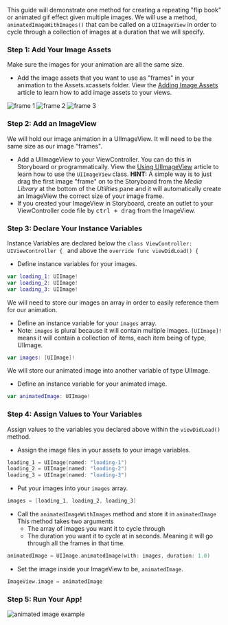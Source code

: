This guide will demonstrate one method for creating a repeating "flip book" or animated gif effect given multiple images. We will use a method, ``animatedImageWithImages()`` that can be called on a ``UIImageView`` in order to cycle through a collection of images at a duration that we will specify.

### Step 1: Add Your Image Assets  
Make sure the images for your animation are all the same size.  
- Add the image assets that you want to use as "frames" in your animation to the Assets.xcassets folder. View the [Adding Image Assets](https://github.com/codepath/ios_guides/wiki/Adding-Image-Assets) article to learn how to add image assets to your views.
 
![frame 1](https://i.imgur.com/SnGmQAi.png) ![frame 2](https://i.imgur.com/Pzw1BNR.png) ![frame 3](https://i.imgur.com/NTfz9I7.png)

### Step 2: Add an ImageView
We will hold our image animation in a UIImageView. It will need to be the same size as our image "frames".  
- Add a UIImageView to your ViewController. You can do this in Storyboard or programmatically. View the [Using UIImageView](http://courses.codepath.com/courses/ios_for_designers/pages/using_uiimageview) article to learn how to use the `UIImageView` class. **HINT:** A simple way is to just drag the first image "frame" on to the Storyboard from the *Media Library* at the bottom of the *Utilities* pane and it will automatically create an ImageView the correct size of your image frame. 
- If you created your ImageView in Storyboard, create an outlet to your ViewController code file by <kbd>ctrl + drag</kbd> from the ImageView.
  
### Step 3: Declare Your Instance Variables  
Instance Variables are declared below the ``class ViewController: UIViewController { `` and above the ``override func viewDidLoad() {``
- Define instance variables for your images.

```swift
var loading_1: UIImage!
var loading_2: UIImage!
var loading_3: UIImage!
```  

We will need to store our images an array in order to easily reference them for our animation.  
- Define an instance variable for your ``images`` array. 
- Note: ``images`` is plural because it will contain multiple images. ``[UIImage]!`` means it will contain a collection of items, each item being of type, UIImage.

```swift
var images: [UIImage]!
```

We will store our animated image into another variable of type UIImage.  
- Define an instance variable for your animated image.

```swift
var animatedImage: UIImage!
```

### Step 4: Assign Values to Your Variables
Assign values to the variables you declared above within the ``viewDidLoad()`` method.  
- Assign the image files in your assets to your image variables.

```swift
loading_1 = UIImage(named: "loading-1")
loading_2 = UIImage(named: "loading-2")
loading_3 = UIImage(named: "loading-3")
```

- Put your images into your ``images`` array.

```swift
images = [loading_1, loading_2, loading_3]
```

- Call the ``animatedImageWithImages`` method and store it in ``animatedImage`` This method takes two arguments
   - The array of images you want it to cycle through
   - The duration you want it to cycle at in seconds. Meaning it will go through all the frames in that time.

```swift
animatedImage = UIImage.animatedImage(with: images, duration: 1.0)
```

- Set the image inside your ImageView to be, ``animatedImage``.

```swift
ImageView.image = animatedImage
```

### Step 5: Run Your App!  
![animated image example](https://i.imgur.com/SjDREPj.gif)
